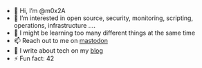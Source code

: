 - 👋 Hi, I’m @m0x2A
- 👀 I’m interested in open source, security, monitoring, scripting, operations, infrastructure ....
- 🌱 I might be learning too many different things at the same time
- 📫 Reach out to me on [mastodon](https://infosec.exchange/@m0x2A)
- 📝 I write about tech on my [blog](https://m0x2a.dreamymatrix.com) 
- ⚡ Fun fact: 42

<!---
m0x2A/m0x2A is a ✨ special ✨ repository because its `README.md` (this file) appears on your GitHub profile.
You can click the Preview link to take a look at your changes.
--->
